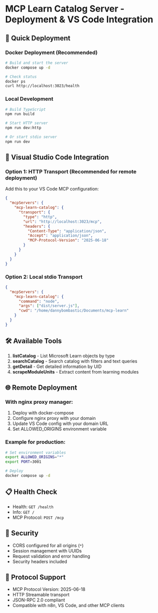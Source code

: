 # MCP Learn Catalog Server - Deployment & VS Code Integration

## 🚀 Quick Deployment

### Docker Deployment (Recommended)
```bash
# Build and start the server
docker compose up -d

# Check status
docker ps
curl http://localhost:3023/health
```

### Local Development
```bash
# Build TypeScript
npm run build

# Start HTTP server
npm run dev:http

# Or start stdio server
npm run dev
```

## 🔧 Visual Studio Code Integration

### Option 1: HTTP Transport (Recommended for remote deployment)
Add this to your VS Code MCP configuration:

```json
{
  "mcpServers": {
    "mcp-learn-catalog": {
      "transport": {
        "type": "http",
        "url": "http://localhost:3023/mcp",
        "headers": {
          "Content-Type": "application/json",
          "Accept": "application/json",
          "MCP-Protocol-Version": "2025-06-18"
        }
      }
    }
  }
}
```

### Option 2: Local stdio Transport
```json
{
  "mcpServers": {
    "mcp-learn-catalog": {
      "command": "node",
      "args": ["dist/server.js"],
      "cwd": "/home/dannybombastic/Documents/mcp-learn"
    }
  }
}
```

## 🛠️ Available Tools

1. **listCatalog** - List Microsoft Learn objects by type
2. **searchCatalog** - Search catalog with filters and text queries  
3. **getDetail** - Get detailed information by UID
4. **scrapeModuleUnits** - Extract content from learning modules

## 🌐 Remote Deployment

### With nginx proxy manager:
1. Deploy with docker-compose
2. Configure nginx proxy with your domain
3. Update VS Code config with your domain URL
4. Set ALLOWED_ORIGINS environment variable

### Example for production:
```bash
# Set environment variables
export ALLOWED_ORIGINS="*"
export PORT=3001

# Deploy
docker compose up -d
```

## 📋 Health Check
- Health: `GET /health`
- Info: `GET /`
- MCP Protocol: `POST /mcp`

## 🔐 Security
- CORS configured for all origins (`*`)
- Session management with UUIDs
- Request validation and error handling
- Security headers included

## 📖 Protocol Support
- MCP Protocol Version: 2025-06-18
- HTTP Streamable transport
- JSON-RPC 2.0 compliant
- Compatible with n8n, VS Code, and other MCP clients